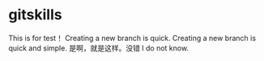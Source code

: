 # gitskills
This is for test！
Creating a new branch is quick.
Creating a new branch is quick and simple.
是啊，就是这样。没错
I do not know.